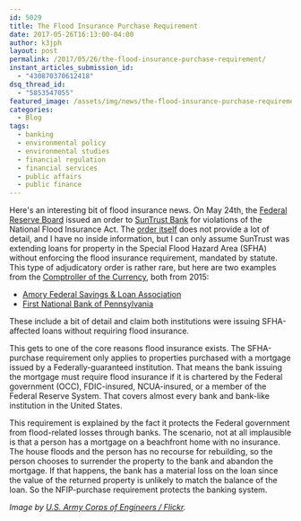 ```yaml
---
id: 5029
title: The Flood Insurance Purchase Requirement
date: 2017-05-26T16:13:00-04:00
author: k3jph
layout: post
permalink: /2017/05/26/the-flood-insurance-purchase-requirement/
instant_articles_submission_id:
  - "430870370612418"
dsq_thread_id:
  - "5853547055"
featured_image: /assets/img/news/the-flood-insurance-purchase-requirement.jpg
categories:
  - Blog
tags:
  - banking
  - environmental policy
  - environmental studies
  - financial regulation
  - financial services
  - public affairs
  - public finance
---
```

Here's an interesting bit of flood insurance news.  On May 24th,
the [Federal Reserve Board](https://www.federalreserve.gov/) issued
an order to [SunTrust Bank](https://www.suntrust.com/) for violations
of the National Flood Insurance Act.  The [order
itself](https://www.federalreserve.gov/newsevents/pressreleases/files/enf20170525a1.pdf)
does not provide a lot of detail, and I have no inside information,
but I can only assume SunTrust was extending loans for property in
the Special Flood Hazard Area (SFHA) without enforcing the flood
insurance requirement, mandated by statute.  This type of adjudicatory
order is rather rare, but here are two examples from the [Comptroller
of the Currency](https://www.occ.treas.gov/), both from 2015:

* [Amory Federal Savings & Loan Association](https://www.occ.gov/static/enforcement-actions/ea2015-027.pdf)
* [First National Bank of Pennsylvania](https://www.occ.gov/static/enforcement-actions/ea2015-069.pdf)

These include a bit of detail and claim both institutions were
issuing SFHA-affected loans without requiring flood insurance.

This gets to one of the core reasons flood insurance exists.  The
SFHA-purchase requirement only applies to properties purchased with
a mortgage issued by a Federally-guaranteed institution.  That means
the bank issuing the mortgage must require flood insurance if it
is chartered by the Federal government (OCC), FDIC-insured,
NCUA-insured, or a member of the Federal Reserve System.  That
covers almost every bank and bank-like institution in the United
States.

This requirement is explained by the fact it protects the Federal
government from flood-related losses through banks.  The scenario,
not at all implausible is that a person has a mortgage on a beachfront
home with no insurance.  The house floods and the person has no
recourse for rebuilding, so the person chooses to surrender the
property to the bank and abandon the mortgage.  If that happens,
the bank has a material loss on the loan since the value of the
returned property is unlikely to match the balance of the loan.  So
the NFIP-purchase requirement protects the banking system.

_Image by [U.S. Army Corps of Engineers /
Flickr](https://www.flickr.com/photos/usacehq/5828367051)._
